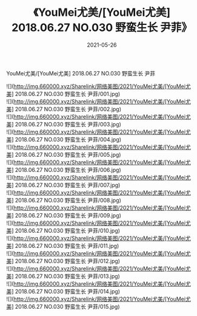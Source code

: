﻿---
layout: post
title:  《YouMei尤美/[YouMei尤美] 2018.06.27 NO.030 野蛮生长 尹菲》
date:   2021-05-26
img: http://img.660000.xyz/Sharelink/网络美图/2021/YouMei尤美/[YouMei尤美] 2018.06.27 NO.030 野蛮生长 尹菲/000.jpg
categories: [美女, 清纯, 唯美]
---

YouMei尤美/[YouMei尤美] 2018.06.27 NO.030 野蛮生长 尹菲

 ![](http://img.660000.xyz/Sharelink/网络美图/2021/YouMei尤美/[YouMei尤美] 2018.06.27 NO.030 野蛮生长 尹菲/001.jpg) <br>![](http://img.660000.xyz/Sharelink/网络美图/2021/YouMei尤美/[YouMei尤美] 2018.06.27 NO.030 野蛮生长 尹菲/002.jpg) <br>![](http://img.660000.xyz/Sharelink/网络美图/2021/YouMei尤美/[YouMei尤美] 2018.06.27 NO.030 野蛮生长 尹菲/003.jpg) <br>![](http://img.660000.xyz/Sharelink/网络美图/2021/YouMei尤美/[YouMei尤美] 2018.06.27 NO.030 野蛮生长 尹菲/004.jpg) <br>![](http://img.660000.xyz/Sharelink/网络美图/2021/YouMei尤美/[YouMei尤美] 2018.06.27 NO.030 野蛮生长 尹菲/005.jpg) <br>![](http://img.660000.xyz/Sharelink/网络美图/2021/YouMei尤美/[YouMei尤美] 2018.06.27 NO.030 野蛮生长 尹菲/006.jpg) <br>![](http://img.660000.xyz/Sharelink/网络美图/2021/YouMei尤美/[YouMei尤美] 2018.06.27 NO.030 野蛮生长 尹菲/007.jpg) <br>![](http://img.660000.xyz/Sharelink/网络美图/2021/YouMei尤美/[YouMei尤美] 2018.06.27 NO.030 野蛮生长 尹菲/008.jpg) <br>![](http://img.660000.xyz/Sharelink/网络美图/2021/YouMei尤美/[YouMei尤美] 2018.06.27 NO.030 野蛮生长 尹菲/009.jpg) <br>![](http://img.660000.xyz/Sharelink/网络美图/2021/YouMei尤美/[YouMei尤美] 2018.06.27 NO.030 野蛮生长 尹菲/010.jpg) <br>![](http://img.660000.xyz/Sharelink/网络美图/2021/YouMei尤美/[YouMei尤美] 2018.06.27 NO.030 野蛮生长 尹菲/011.jpg) <br>![](http://img.660000.xyz/Sharelink/网络美图/2021/YouMei尤美/[YouMei尤美] 2018.06.27 NO.030 野蛮生长 尹菲/012.jpg) <br>![](http://img.660000.xyz/Sharelink/网络美图/2021/YouMei尤美/[YouMei尤美] 2018.06.27 NO.030 野蛮生长 尹菲/013.jpg) <br>![](http://img.660000.xyz/Sharelink/网络美图/2021/YouMei尤美/[YouMei尤美] 2018.06.27 NO.030 野蛮生长 尹菲/014.jpg) <br>![](http://img.660000.xyz/Sharelink/网络美图/2021/YouMei尤美/[YouMei尤美] 2018.06.27 NO.030 野蛮生长 尹菲/015.jpg) <br>